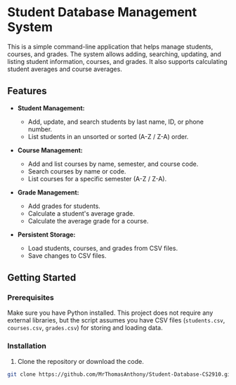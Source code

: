 # Student Database Management System

This is a simple command-line application that helps manage students, courses, and grades. The system allows adding, searching, updating, and listing student information, courses, and grades. It also supports calculating student averages and course averages.

## Features

- **Student Management:**
  - Add, update, and search students by last name, ID, or phone number.
  - List students in an unsorted or sorted (A-Z / Z-A) order.

- **Course Management:**
  - Add and list courses by name, semester, and course code.
  - Search courses by name or code.
  - List courses for a specific semester (A-Z / Z-A).

- **Grade Management:**
  - Add grades for students.
  - Calculate a student's average grade.
  - Calculate the average grade for a course.

- **Persistent Storage:**
  - Load students, courses, and grades from CSV files.
  - Save changes to CSV files.

## Getting Started

### Prerequisites

Make sure you have Python installed. This project does not require any external libraries, but the script assumes you have CSV files (`students.csv`, `courses.csv`, `grades.csv`) for storing and loading data.

### Installation

1. Clone the repository or download the code.

```bash
git clone https://github.com/MrThomasAnthony/Student-Database-CS2910.git
